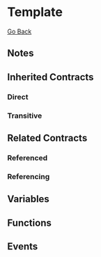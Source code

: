 # Template

[Go Back](../contracts.md)

## Notes

## Inherited Contracts

### Direct

### Transitive

## Related Contracts

### Referenced

### Referencing

## Variables

## Functions

## Events
